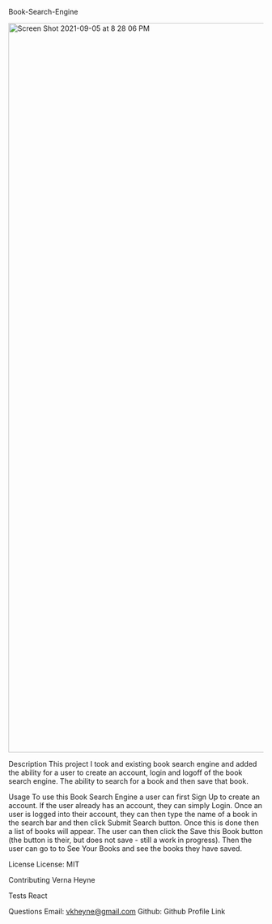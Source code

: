 Book-Search-Engine

<img width="1440" alt="Screen Shot 2021-09-05 at 8 28 06 PM" src="https://user-images.githubusercontent.com/81537925/132146292-a12166d8-47cd-494d-a543-e2d5edfc9546.png">


Description
This project I took and existing book search engine and added the ability for a user to create an account, login and logoff of the book search engine. The ability to search for a book and then save that book.

Usage
To use this Book Search Engine a user can first Sign Up to create an account. If the user already has an account, they can simply Login. Once an user is logged into their account, they can then type the name of a book in the search bar and then click Submit Search button. Once this is done then a list of books will appear. The user can then click the Save this Book button (the button is their, but does not save - still a work in progress). Then the user can go to to See Your Books and see the books they have saved.

License
License: MIT

Contributing
Verna Heyne

Tests
React

Questions
Email: vkheyne@gmail.com Github: Github Profile Link
